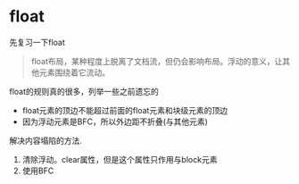 # float

先复习一下float
> float布局，某种程度上脱离了文档流，但仍会影响布局。浮动的意义，让其他元素围绕着它流动。

float的规则真的很多，列举一些之前遗忘的

* float元素的顶边不能超过前面的float元素和块级元素的顶边
* 因为浮动元素是BFC，所以外边距不折叠(与其他元素)


解决内容塌陷的方法.

1. 清除浮动。clear属性，但是这个属性只作用与block元素
2. 使用BFC